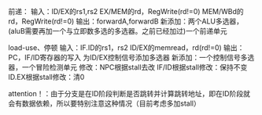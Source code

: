 前递：
    输入：ID/EX的rs1,rs2
          EX/MEM的rd，RegWrite(rd!=0)
          MEM/WBd的rd，RegWrite(rd!=0)
    输出：forwardA,forwardB
    新添加：两个ALU多选器，(aluB需要再加一个与立即数多选的多选器。之前已经加过)一个前递单元



load-use、停顿
    输入：IF.ID的rs1，rs2
          ID/EX的memread，rd(rd!=0)
    输出：PC，IF/ID寄存器的写入
          为ID/EX控制信号添加多选器
    新添加：一个控制信号多选器，一个冒险检测单元
    修改：NPC根据stall去改
            IF/ID根据stall修改：保持不变
            ID.EX根据stall修改：清0

attention！：由于分支是在ID阶段判断是否跳转并计算跳转地址，即在ID阶段就会有数据依赖，所以要特别注意这种情况（目前考虑多加stall）
